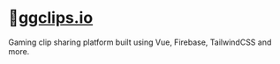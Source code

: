 # 🔗[ggclips.io](https://ggclips.io)

Gaming clip sharing platform built using Vue, Firebase, TailwindCSS and more.
